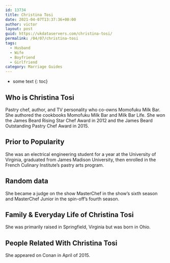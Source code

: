 ```yaml
---
id: 13734
title: Christina Tosi
date: 2021-04-07T13:37:36+00:00
author: victor
layout: post
guid: https://ukdataservers.com/christina-tosi/
permalink: /04/07/christina-tosi
tags:
  - Husband
  - Wife
  - Boyfriend
  - Girlfriend
category: Marriage Guides
---
```


* some text
{: toc}


## Who is Christina Tosi



Pastry chef, author, and TV personality who co-owns Momofuku Milk Bar. She authored the cookbooks Momofuku Milk Bar and Milk Bar Life. She won the James Beard Rising Star Chef Award in 2012 and the James Beard Outstanding Pastry Chef Award in 2015.

                
                
                
## Prior to Popularity



She was an electrical engineering student for a year at the University of Virginia, graduated from James Madison University, then enrolled in the French Culinary Institute&#8217;s pastry arts program.

                
                
                
## Random data



She became a judge on the show MasterChef in the show&#8217;s sixth season and MasterChef Junior in the spin-off&#8217;s fourth season.

                
                
                
## Family & Everyday Life of Christina Tosi



She was primarily raised in Springfield, Virginia but was born in Ohio.

                
                
                
## People Related With Christina Tosi



She appeared on Conan in April of 2015.

                
              
            
          
          
          